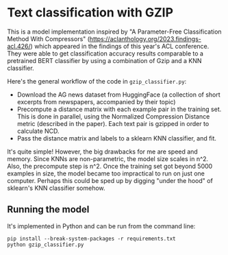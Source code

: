 # Text classification with GZIP

This is a model implementation inspired by "A Parameter-Free Classification Method With Compressors" (https://aclanthology.org/2023.findings-acl.426/) which appeared in the findings of this year's ACL conference. They were able to get classification accuracy results comparable to a pretrained BERT classifier by using a combination of Gzip and a KNN classifier.

Here's the general workflow of the code in `gzip_classifier.py`:

- Download the AG news dataset from HuggingFace (a collection of short excerpts from newspapers, accompanied by their topic)
- Precompute a distance matrix with each example pair in the training set. This is done in parallel, using the Normalized Compression Distance metric (described in the paper). Each text pair is gzipped in order to calculate NCD.
- Pass the distance matrix and labels to a sklearn KNN classifier, and fit.

It's quite simple! However, the big drawbacks for me are speed and memory. Since KNNs are non-parametric, the model size scales in n^2. Also, the precompute step is n^2. Once the training set got beyond 5000 examples in size, the model became too impractical to run on just one computer. Perhaps this could be sped up by digging "under the hood" of sklearn's KNN classifier somehow.

## Running the model
It's implemented in Python and can be run from the command line:
```
pip install --break-system-packages -r requirements.txt
python gzip_classifier.py
```